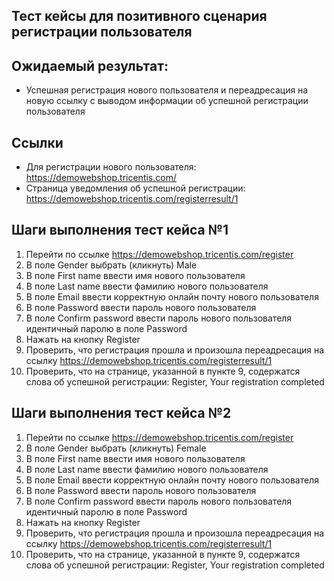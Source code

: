 ## Тест кейсы для позитивного сценария регистрации пользователя

## Ожидаемый результат:
- Успешная регистрация нового пользователя и переадресация на новую ссылку
с выводом информации об успешной регистрации пользователя 

## Ссылки
- Для регистрации нового пользователя: https://demowebshop.tricentis.com/
- Страница уведомления об успешной регистрации: https://demowebshop.tricentis.com/registerresult/1

## Шаги выполнения тест кейса №1
1) Перейти по ссылке https://demowebshop.tricentis.com/register
2) В поле Gender выбрать (кликнуть) Male
3) В поле First name ввести имя нового пользователя 
4) В поле Last name ввести фамилию нового пользователя 
5) В поле Email ввести корректную онлайн почту нового пользователя 
6) В поле Password ввести пароль нового пользователя
7) В поле Confirm password ввести пароль нового пользователя идентичный паролю в поле Password
8) Нажать на кнопку Register 
9) Проверить, что регистрация прошла и произошла переадресация на ссылку
   https://demowebshop.tricentis.com/registerresult/1
10) Проверить, что на странице, указанной в пункте 9, 
    содержатся слова об успешной регистрации: Register, 
    Your registration completed

## Шаги выполнения тест кейса №2
1) Перейти по ссылке https://demowebshop.tricentis.com/register
2) В поле Gender выбрать (кликнуть) Female
3) В поле First name ввести имя нового пользователя
4) В поле Last name ввести фамилию нового пользователя
5) В поле Email ввести корректную онлайн почту нового пользователя
6) В поле Password ввести пароль нового пользователя
7) В поле Confirm password ввести пароль нового пользователя идентичный паролю в поле Password
8) Нажать на кнопку Register
9) Проверить, что регистрация прошла и произошла переадресация на ссылку
   https://demowebshop.tricentis.com/registerresult/1
10) Проверить, что на странице, указанной в пункте 9,
    содержатся слова об успешной регистрации: Register,
    Your registration completed